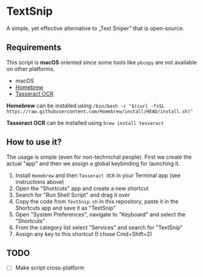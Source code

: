 # TextSnip
A simple, yet effective alternative to „Text Sniper” that is open-source.


## Requirements

This script is **macOS** oriented since some tools like `pbcopy` are not available on other platforms.

- macOS
- [Homebrew](https://brew.sh/)
- [Tasseract OCR](https://formulae.brew.sh/formula/tesseract)

**Homebrew** can be installed using `/bin/bash -c "$(curl -fsSL https://raw.githubusercontent.com/Homebrew/install/HEAD/install.sh)"`

**Tasseract OCR** can be installed using `brew install tesseract`

## How to use it?

The usage is simple (even for non-technichal people). First we create the actual "app" and then we assign a global keybinding for launching it.

1. Install `Homebrew` and then `Tasseract OCR` in your Terminal app (see instructions above)
2. Open the "Shortcuts" app and create a new shortcut
3. Search for "Run Shell Script" and drag it over
4. Copy the code from `TextSnip.sh` in this repository, paste it in the Shortcuts app and save it as "TextSnip"
5. Open "System Preferences", navigate to "Keyboard" and select the "Shortcuts"
6. From the category list select "Services" and search for "TextSnip"
7. Assign any key to this shortcut (I chose Cmd+Shift+2)

## TODO

- [ ] Make script cross-platform

